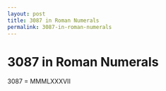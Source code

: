 ```yaml
---
layout: post
title: 3087 in Roman Numerals
permalink: 3087-in-roman-numerals
---
```


# 3087 in Roman Numerals

3087 = MMMLXXXVII
